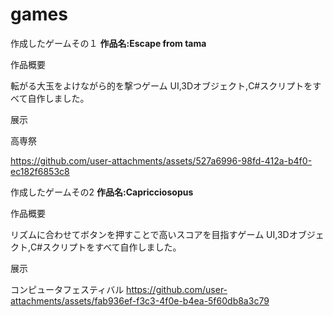 # games
作成したゲームその１
**作品名:Escape from tama**

作品概要

転がる大玉をよけながら的を撃つゲーム
UI,3Dオブジェクト,C#スクリプトをすべて自作しました。

展示

高専祭

https://github.com/user-attachments/assets/527a6996-98fd-412a-b4f0-ec182f6853c8




作成したゲームその2
**作品名:Capricciosopus**

作品概要

リズムに合わせてボタンを押すことで高いスコアを目指すゲーム
UI,3Dオブジェクト,C#スクリプトをすべて自作しました。

展示

コンピュータフェスティバル
https://github.com/user-attachments/assets/fab936ef-f3c3-4f0e-b4ea-5f60db8a3c79

